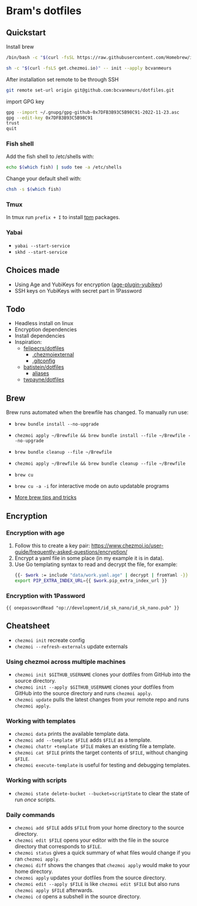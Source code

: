 # Bram's dotfiles

## Quickstart

Install brew

```bash
/bin/bash -c "$(curl -fsSL https://raw.githubusercontent.com/Homebrew/install/HEAD/install.sh)"
```

```bash
sh -c "$(curl -fsLS get.chezmoi.io)" -- init --apply bcvanmeurs
```

After installation set remote to be through SSH

```bash
git remote set-url origin git@github.com:bcvanmeurs/dotfiles.git
```

import GPG key

```bash
gpg --import ~/.gnupg/gpg-github-0x7DFB3B93C5B98C91-2022-11-23.asc
gpg --edit-key 0x7DFB3B93C5B98C91
trust
quit
```

### Fish shell

Add the fish shell to /etc/shells with:

```bash
echo $(which fish) | sudo tee -a /etc/shells
```

Change your default shell with:

```bash
chsh -s $(which fish)
```

### Tmux

In tmux run `prefix + I` to install [tpm](https://github.com/tmux-plugins/tpm) packages.

### Yabai

- `yabai --start-service`
- `skhd --start-service`

## Choices made

- Using Age and YubiKeys for encryption ([age-plugin-yubikey](https://github.com/str4d/age-plugin-yubikey))
- SSH keys on YubiKeys with secret part in 1Password

## Todo

- Headless install on linux
- Encryption dependencies
- Install dependencies
- Inspiration:
  - [felipecrs/dotfiles](https://github.com/felipecrs/dotfiles)
    - [.chezmoiexternal](https://github.com/felipecrs/dotfiles/blob/master/home/.chezmoiexternal.yaml)
    - [.gitconfig](https://github.com/felipecrs/dotfiles/blob/master/home/dot_gitconfig.tmpl)
  - [batistein/dotfiles](https://github.com/batistein/dotfiles)
    - [aliases](https://github.com/batistein/dotfiles/blob/master/dot_zsh/alias.zsh)
  - [twpayne/dotfiles](https://github.com/twpayne/dotfiles)

## Brew

Brew runs automated when the brewfile has changed. To manually run use:

- `brew bundle install --no-upgrade`
- `chezmoi apply ~/Brewfile && brew bundle install --file ~/Brewfile --no-upgrade`
- `brew bundle cleanup --file ~/Brewfile`
- `chezmoi apply ~/Brewfile && brew bundle cleanup --file ~/Brewfile`
- `brew cu`
- `brew cu -a -i` for interactive mode on auto updatable programs

- [More brew tips and tricks](https://gist.github.com/jamesmurdza/6e5f86bae7d3b3db4201a52045a5e477)

## Encryption

### Encryption with age

1. Follow this to create a key pair: https://www.chezmoi.io/user-guide/frequently-asked-questions/encryption/
2. Encrypt a yaml file in some place (in my example it is in data).
3. Use Go templating syntax to read and decrypt the file, for example:
   ```bash
   {{- $work := include "data/work.yaml.age" | decrypt | fromYaml -}}
   export PIP_EXTRA_INDEX_URL={{ $work.pip_extra_index_url }}
   ```

### Encryption with 1Password

```
{{ onepasswordRead "op://development/id_sk_nano/id_sk_nano.pub" }}
```

## Cheatsheet

- `chezmoi init` recreate config
- `chezmoi --refresh-externals` update externals

### Using chezmoi across multiple machines

- `chezmoi init $GITHUB_USERNAME` clones your dotfiles from GitHub into the source directory.
- `chezmoi init --apply $GITHUB_USERNAME` clones your dotfiles from GitHub into the source directory and runs `chezmoi apply`.
- `chezmoi update` pulls the latest changes from your remote repo and runs `chezmoi apply`.

### Working with templates

- `chezmoi data` prints the available template data.
- `chezmoi add --template $FILE` adds `$FILE` as a template.
- `chezmoi chattr +template $FILE` makes an existing file a template.
- `chezmoi cat $FILE` prints the target contents of `$FILE`, without changing `$FILE`.
- `chezmoi execute-template` is useful for testing and debugging templates.

### Working with scripts

- `chezmoi state delete-bucket --bucket=scriptState` to clear the state of run _once_ scripts.

### Daily commands

- `chezmoi add $FILE` adds `$FILE` from your home directory to the source directory.
- `chezmoi edit $FILE` opens your editor with the file in the source directory that corresponds to `$FILE`.
- `chezmoi status` gives a quick summary of what files would change if you ran `chezmoi apply`.
- `chezmoi diff` shows the changes that `chezmoi apply` would make to your home directory.
- `chezmoi apply` updates your dotfiles from the source directory.
- `chezmoi edit --apply $FILE` is like `chezmoi edit $FILE` but also runs `chezmoi apply $FILE` afterwards.
- `chezmoi cd` opens a subshell in the source directory.
